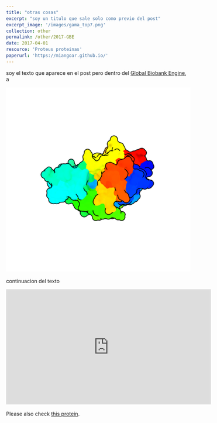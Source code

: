 ```yaml
---
title: "otras cosas"
excerpt: "soy un titulo que sale solo como previo del post"
excerpt_image: '/images/gama_top7.png'
collection: other
permalink: /other/2017-GBE
date: 2017-04-01
resource: 'Proteus proteinas'
paperurl: 'https://miangoar.github.io/'
---
```


soy el texto que aparece en el post pero dentro del [Global Biobank Engine](https://gbe.stanford.edu/), a

![GBE screenshot](/images/gama_tem1_rainbow.png)

continuacion del texto

<iframe width="560" height="315" src="https://www.youtube.com/embed/lSYgC0U7t4o" frameborder="0" allow="accelerometer; autoplay; encrypted-media; gyroscope; picture-in-picture" allowfullscreen></iframe>

Please also check [this protein](/images/gama_tem1.png).

